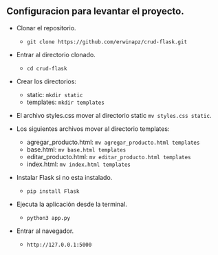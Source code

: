 ## Configuracion para levantar el proyecto.

* Clonar el repositorio.
   * ```git clone https://github.com/erwinapz/crud-flask.git```
 
* Entrar al directorio clonado.
  * ```cd crud-flask```

* Crear los directorios:
  * static: ```mkdir static```
  * templates: ```mkdir templates```
    
* El archivo styles.css mover al directorio static ```mv styles.css static```.
  
* Los siguientes archivos mover al directorio templates:
  * agregar_producto.html: ```mv agregar_producto.html templates```
  * base.html: ```mv base.html templates```
  * editar_producto.html: ```mv editar_producto.html templates```
  * index.html: ```mv index.html templates```

* Instalar Flask si no esta instalado.
  * ```pip install Flask```

* Ejecuta la aplicación desde la terminal.
  * ```python3 app.py```
 
* Entrar al navegador.
  * ```http://127.0.0.1:5000```
